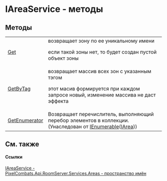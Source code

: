 # IAreaService - методы




## Методы
<table>
<tr>
<td><a href="33ae0352-e895-efb4-c589-8ad72153395e">Get</a></td>
<td>возвращает зону по ее уникальному имени <p>если такой зоны нет, то будет создан пустой объект зоны</p></td></tr>
<tr>
<td><a href="c962b46e-75c2-ead7-5d54-58185a889bbe">GetByTag</a></td>
<td>возвращает массив всех зон с указанным тэгом <p>этот масив формируется при каждом запросе новый, изменение массива не даст эффекта</p></td></tr>
<tr>
<td><a href="https://learn.microsoft.com/dotnet/api/system.collections.generic.ienumerable-1.getenumerator#system-collections-generic-ienumerable-1-getenumerator" target="_blank" rel="noopener noreferrer">GetEnumerator</a></td>
<td>Возвращает перечислитель, выполняющий перебор элементов в коллекции.<br />(Унаследован от <a href="https://learn.microsoft.com/dotnet/api/system.collections.generic.ienumerable-1" target="_blank" rel="noopener noreferrer">IEnumerable</a>(<a href="751e2240-cdf8-62a5-f071-0b54a73d2b57">IArea</a>))</td></tr>
</table>

## См. также


#### Ссылки
<a href="7e9d3398-40fa-0aae-013e-a81cfcc39bc7">IAreaService - </a>  
<a href="6bc9ef31-50d8-8455-27b7-3bebd79f746b">PixelCombats.Api.RoomServer.Services.Areas - пространство имён</a>  
